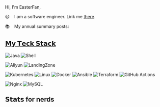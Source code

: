 Hi, I'm EasterFan,

:smiley: ` ` I am a software engineer. Link me [there](https://easterfan.github.io/about.html).

:books: ` ` My annual summary posts:

## [𝗠𝘆 𝗧𝗲𝗰𝗸 𝗦𝘁𝗮𝗰𝗸](https://www.bmpi.dev/dev/tech-stack-of-side-project/)

![Java](https://img.shields.io/badge/-Java-%23007396?style=flat-square&logo=java&logoColor=ffffff)
![Shell](https://img.shields.io/badge/-Shell-%23412991?style=flat-square&logo=shell&logoColor=ffffff)

![Aliyun](https://img.shields.io/badge/-Aliyun-%23232F3E?style=flat-square&logo=aliyun&logoColor=ffffff)
![LandingZone](https://img.shields.io/badge/-LandingZone-%23007396?style=flat-square&logo=LandingZone&logoColor=ffffff)

![Kubernetes](https://img.shields.io/badge/-Kubernetes-%23326ce5?style=flat-square&logo=kubernetes&logoColor=ffffff)
![Linux](https://img.shields.io/badge/-Linux-%23FCC624?style=flat-square&logo=linux&logoColor=%23ffffff)
![Docker](https://img.shields.io/badge/-Docker-%232496ED?style=flat-square&logo=docker&logoColor=ffffff)
![Ansible](https://img.shields.io/badge/-Ansible-%23EE0000?style=flat-square&logo=ansible&logoColor=ffffff)
![Terraform](https://img.shields.io/badge/-Terraform-%23623CE4?style=flat-square&logo=terraform&logoColor=ffffff)
![GitHub Actions](https://img.shields.io/badge/-GitHub%20Actions-%232088FF?style=flat-square&logo=github-actions&logoColor=ffffff)

![Nginx](https://img.shields.io/badge/-Nginx-%23269539?style=flat-square&logo=nginx&logoColor=ffffff)
![MySQL](https://img.shields.io/badge/-MySQL-%234479A1?style=flat-square&logo=mysql&logoColor=ffffff)


## 𝗦𝘁𝗮𝘁𝘀 for nerds
